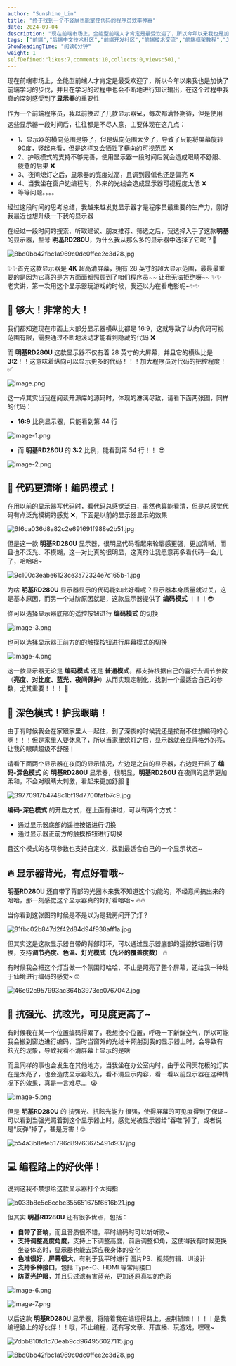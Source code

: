 ```yaml
---
author: "Sunshine_Lin"
title: "终于找到一个不竖屏也能掌控代码的程序员效率神器"
date: 2024-09-04
description: "现在前端市场上，全能型前端人才肯定是最受欢迎了，所以今年以来我也是加快了前端学习的步伐，并且在学习的过程中也会不断地进行知识输出，在这个过程中我真的深刻感受到了显示器的重要性 作为一个前端程序员，我以"
tags: ["前端","后端中文技术社区","前端开发社区","前端技术交流","前端框架教程","JavaScript 学习资源","CSS 技巧与最佳实践","HTML5 最新动态","前端工程师职业发展","开源前端项目","前端技术趋势"]
ShowReadingTime: "阅读6分钟"
weight: 1
selfDefined:"likes:7,comments:10,collects:0,views:501,"
---
```

现在前端市场上，全能型前端人才肯定是最受欢迎了，所以今年以来我也是加快了前端学习的步伐，并且在学习的过程中也会不断地进行知识输出，在这个过程中我真的深刻感受到了**显示器**的重要性

作为一个前端程序员，我以前换过了几款显示器💻，每次都满怀期待，但是使用这些显示器一段时间后，往往都是不尽人意，主要体现在这几点：

*   1、显示器的横向范围是够了，但是纵向范围太少了，导致了只能将屏幕旋转90度，竖起来看，但是这样又会牺牲了横向的可视范围 ❌
*   2、护眼模式的支持不够完善，使用显示器一段时间后就会造成眼睛不舒服、疲惫的后果 ❌
*   3、夜间熄灯之后，显示器的亮度过高，且调到最低也还是偏亮 ❌
*   4、当我坐在窗户边编程时，外来的光线会造成显示器可视程度太低 ❌
*   等等问题。。。。

经过这段时间的思考总结，我越来越发觉显示器才是程序员最重要的生产力，刚好我最近也想升级一下我的显示器

在经过一段时间的搜索、听取建议、朋友推荐、筛选之后，我选择入手了这款**明基**的显示器，型号 **明基RD280U**，为什么我从那么多的显示器中选择了它呢？🤔

![8bd0bb42fbc1a969c0dc0ffee2c3d28.jpg](/images/jueJin/1e6fda86e5f443f.png)

✨✨首先这款显示器是 **4K** 超高清屏幕，拥有 28 英寸的超大显示范围，最最最重要的是因为它真的是方方面面都照顾到了咱们程序员~~ 让我无法拒绝呀~~ ✨✨ 老实讲，第一次用这个显示器玩游戏的时候，我还以为在看电影呢~✨✨

🙌 够大！非常的大！
-----------

我们都知道现在市面上大部分显示器横纵比都是 16:9，这就导致了纵向代码可视范围有限，需要通过不断地滚动才能看到隐藏的代码 ❌

而 **明基RD280U** 这款显示器不仅有着 28 英寸的大屏幕，并且它的横纵比是 **3:2**！！这意味着纵向可以显示更多的代码！！！加大程序员对代码的把控程度！✅

![image.png](/images/jueJin/a6dcc345b2eb4e7.png)

这一点其实当我在阅读开源库的源码时，体现的淋漓尽致，请看下面两张图，同样的代码：

*   **16:9** 比例显示器，只能看到第 44 行

![image-1.png](/images/jueJin/a6f2380ec91e4c6.png)

*   而 **明基RD280U** 的 **3:2** 比例，能看到第 54 行！！ 😎

![image-2.png](/images/jueJin/ca1cfc71b9cc4d2.png)

🎉 代码更清晰！编码模式！
--------------

在用以前的显示器写代码时，看代码总感觉泛白，虽然也算能看清，但是总感觉代码有点泛光模糊的感觉 ❌，下面是以前的显示器显示的效果

![6f6ca036d8a82c2e691691f988e2b51.jpg](/images/jueJin/64544979f0b546d.png)

但是这一款 **明基RD280U** 显示器，很明显代码看起来轮廓感更强，更加清晰，而且也不泛光、不模糊，这一对比真的很明显，这真的让我愿意再多看代码一会儿了，哈哈哈~

![9c100c3eabe6123ce3a72324e7c165b-1.jpg](/images/jueJin/fc3bd068100c43c.png)

为啥 **明基RD280U** 显示器显示的代码能如此好看呢？显示器本身质量就过关，这是基本原因，而另一个进阶原因就是，这款显示器提供了 **编码模式** ！！！😎

你可以选择显示器底部的遥控按钮进行 **编码模式** 的切换

![image-3.png](/images/jueJin/de5d6e0df6be466.png)

也可以选择显示器正前方的的触摸按钮进行屏幕模式的切换

![image-4.png](/images/jueJin/0fcccbccf73f40f.png)

这一款显示器无论是 **编码模式** 还是 **普通模式**，都支持根据自己的喜好去调节参数（**亮度、对比度、蓝光、夜间保护**）从而实现定制化，找到一个最适合自己的参数，尤其重要！！！ 🤭

🤖 深色模式！护我眼睛！
-------------

由于有时候我会在家跟家里人一起住，到了深夜的时候我还是按耐不住想编码的心啊！！！但是家里人要休息了，所以当家里熄灯之后，显示器就会显得格外的亮，让我的眼睛超级不舒服！

请看下面两个显示器在夜间的显示情况，左边是之前的显示器，右边是开启了 **编码-深色模式** 的 **明基RD280U** 显示器，很明显，**明基RD280U** 在夜间的显示更加柔和，不会对眼睛太刺激，看起来更加舒服 🤭

![39770917b4748c1bf19d7700fafb7c9.jpg](/images/jueJin/f068ba111de34ca.png)

**编码-深色模式** 的开启方式，在上面有讲过，可以有两个方式：

*   通过显示器底部的遥控按钮进行切换
*   通过显示器正前方的触摸按钮进行切换

且这个模式的各项参数也支持自定义，找到最适合自己的一个显示状态~

🔥 显示器背光，有点好看哦~
---------------

**明基RD280U** 还自带了背部的光圈本来我不知道这个功能的，不经意间搞出来的哈哈，那一刻感觉这个显示器真的好好看哈哈~ 🔥🔥

当你看到这张图的时候是不是以为是我房间开了灯？

![81fbc02b847d2f42d84d94f938aff1a.jpg](/images/jueJin/ab285c8176d94df.png)

但其实这是这款显示器自带的背部灯环，可以通过显示器底部的遥控按钮进行切换，支持**调节亮度、色温、灯光模式（光环的覆盖度数）** 🔥

有时候我会把这个灯当做一个氛围灯哈哈，不止是照亮了整个屏幕，还给我一种处于仙境进行编码的感觉~ 🤓

![46e92c957993ac364b3973cc0767042.jpg](/images/jueJin/43fa6a377c50430.png)

🚀 抗强光、抗眩光，可见度更高了~
------------------

有时候我在某一个位置编码得累了，我想换个位置，呼吸一下新鲜空气，所以可能我会搬到窗边进行编码，当时当窗外的光线☀️照射到我的显示器上时，会导致有眩光的现象，导致我看不清屏幕上显示的是啥

而且同样的事也会发生在其他地方，当我坐在办公室内时，由于公司天花板的灯实在是太亮了，也会造成显示器眩光，看不清显示内容，看一看以前显示器在这种情况下的效果，真是一言难尽。。😭

![image-5.png](/images/jueJin/7a354fd544644bf.png)

但是 **明基RD280U** 的 抗强光、抗眩光能力 很强，使得屏幕的可见度得到了保证~可以看到当强光照着到这个显示器上时，感觉光被显示器给“吞噬”掉了，或者说是“反弹”掉了，甚是厉害！🤓

![b54a3b8efe51796d89763675491d937.jpg](/images/jueJin/dcb84b8960224cd.png)

💻 编程路上的好伙伴！
------------

说到这我不禁想给这款显示器打个大拇指

![b033b8e5c8ccbc355651675f6516b21.jpg](/images/jueJin/6d2d7c86365d4c3.png)

但其实 **明基RD280U** 还有很多优点，包括：

*   **自带了音响**，而且音质很不错，平时编码时可以听听歌~
*   **支持调整高度角度**，支持上下调整高度，前后调整仰角，这使得我有时候更换坐姿体态时，显示器也能去适应我身体的变化
*   **色准很好，屏幕很大**，有利于我平时进行 图片PS、视频剪辑、UI设计
*   **支持多种接口**，包括 Type-C、HDMI 等常用接口
*   **防蓝光护眼**，并且只过滤有害蓝光，更加还原真实的色彩

![image-6.png](/images/jueJin/f4f9479e4b0d4a5.png)

![image-7.png](/images/jueJin/5803a54f95df4b2.png)

以后这款 **明基RD280U** 显示器，将陪着我在编程得路上，披荆斩棘！！！！是我编程路上的好伙伴！！哦，不止编程，还有写文章、开直播、玩游戏，嘿嘿~

![7dbb810fd1c70eab9cd964956027115.jpg](/images/jueJin/cd1bade0d8c3410.png)

![8bd0bb42fbc1a969c0dc0ffee2c3d28.jpg](/images/jueJin/6965292175e5405.png)